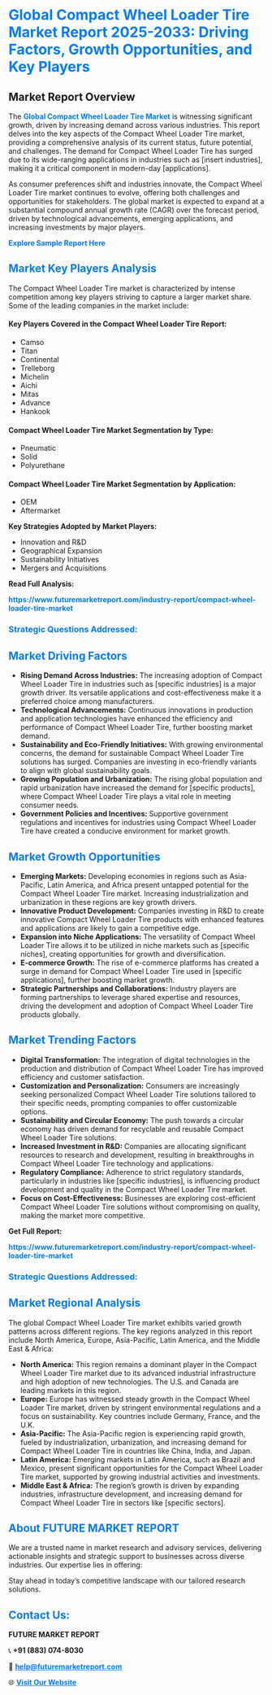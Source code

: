 <h1 style="color: #007BFF;">Global Compact Wheel Loader Tire Market Report 2025-2033: Driving Factors, Growth Opportunities, and Key Players</h1>

<section id="overview">
<h2>Market Report Overview</h2>
<p>The <a href="https://www.futuremarketreport.com/industry-report/compact-wheel-loader-tire-market" style="color: #007BFF; text-decoration: none;"><strong>Global Compact Wheel Loader Tire Market</strong></a> is witnessing significant growth, driven by increasing demand across various industries. This report delves into the key aspects of the Compact Wheel Loader Tire market, providing a comprehensive analysis of its current status, future potential, and challenges. The demand for Compact Wheel Loader Tire has surged due to its wide-ranging applications in industries such as [insert industries], making it a critical component in modern-day [applications].</p>
<p>As consumer preferences shift and industries innovate, the Compact Wheel Loader Tire market continues to evolve, offering both challenges and opportunities for stakeholders. The global market is expected to expand at a substantial compound annual growth rate (CAGR) over the forecast period, driven by technological advancements, emerging applications, and increasing investments by major players.</p>
</section>

<section id="overview">
<p><a href="https://www.futuremarketreport.com/request-sample/reportId=41116" style="color: #007BFF; text-decoration: none;"><strong>Explore Sample Report Here</strong></a></p>
</section>

<section id="key-players">
<h2 style="color: #007BFF;">Market Key Players Analysis</h2>
<p>The Compact Wheel Loader Tire market is characterized by intense competition among key players striving to capture a larger market share. Some of the leading companies in the market include:</p>
<h4>Key Players Covered in the Compact Wheel Loader Tire Report:</h4>
<ul><li>Camso</li><li>Titan</li><li>Continental</li><li>Trelleborg</li><li>Michelin</li><li>Aichi</li><li>Mitas</li><li>Advance</li><li>Hankook</li></ul>
<h4>Compact Wheel Loader Tire Market Segmentation by Type:</h4>
<ul><li>Pneumatic</li><li>Solid</li><li>Polyurethane</li></ul>

<h4>Compact Wheel Loader Tire Market Segmentation by Application:</h4>
<ul><li>OEM</li><li>Aftermarket</li></ul>
<p><strong>Key Strategies Adopted by Market Players:</strong></p>
<ul>
<li>Innovation and R&D</li>
<li>Geographical Expansion</li>
<li>Sustainability Initiatives</li>
<li>Mergers and Acquisitions</li>
</ul>
</section>

<section>
<p><strong>Read Full Analysis: </strong></p><a href="https://www.futuremarketreport.com/industry-report/compact-wheel-loader-tire-market" style="color: #007BFF; text-decoration: none;"><strong>https://www.futuremarketreport.com/industry-report/compact-wheel-loader-tire-market</strong></a>
<h3 style="color: #007BFF;">Strategic Questions Addressed:</h3>
</section>

<section id="driving-factors">
<h2 style="color: #007BFF;">Market Driving Factors</h2>
<ul>
<li><strong>Rising Demand Across Industries:</strong> The increasing adoption of Compact Wheel Loader Tire in industries such as [specific industries] is a major growth driver. Its versatile applications and cost-effectiveness make it a preferred choice among manufacturers.</li>
<li><strong>Technological Advancements:</strong> Continuous innovations in production and application technologies have enhanced the efficiency and performance of Compact Wheel Loader Tire, further boosting market demand.</li>
<li><strong>Sustainability and Eco-Friendly Initiatives:</strong> With growing environmental concerns, the demand for sustainable Compact Wheel Loader Tire solutions has surged. Companies are investing in eco-friendly variants to align with global sustainability goals.</li>
<li><strong>Growing Population and Urbanization:</strong> The rising global population and rapid urbanization have increased the demand for [specific products], where Compact Wheel Loader Tire plays a vital role in meeting consumer needs.</li>
<li><strong>Government Policies and Incentives:</strong> Supportive government regulations and incentives for industries using Compact Wheel Loader Tire have created a conducive environment for market growth.</li>
</ul>
</section>

<section id="growth-opportunities">
<h2 style="color: #007BFF;">Market Growth Opportunities</h2>
<ul>
<li><strong>Emerging Markets:</strong> Developing economies in regions such as Asia-Pacific, Latin America, and Africa present untapped potential for the Compact Wheel Loader Tire market. Increasing industrialization and urbanization in these regions are key growth drivers.</li>
<li><strong>Innovative Product Development:</strong> Companies investing in R&D to create innovative Compact Wheel Loader Tire products with enhanced features and applications are likely to gain a competitive edge.</li>
<li><strong>Expansion into Niche Applications:</strong> The versatility of Compact Wheel Loader Tire allows it to be utilized in niche markets such as [specific niches], creating opportunities for growth and diversification.</li>
<li><strong>E-commerce Growth:</strong> The rise of e-commerce platforms has created a surge in demand for Compact Wheel Loader Tire used in [specific applications], further boosting market growth.</li>
<li><strong>Strategic Partnerships and Collaborations:</strong> Industry players are forming partnerships to leverage shared expertise and resources, driving the development and adoption of Compact Wheel Loader Tire products globally.</li>
</ul>
</section>

<section id="trending-factors">
<h2 style="color: #007BFF;">Market Trending Factors</h2>
<ul>
<li><strong>Digital Transformation:</strong> The integration of digital technologies in the production and distribution of Compact Wheel Loader Tire has improved efficiency and customer satisfaction.</li>
<li><strong>Customization and Personalization:</strong> Consumers are increasingly seeking personalized Compact Wheel Loader Tire solutions tailored to their specific needs, prompting companies to offer customizable options.</li>
<li><strong>Sustainability and Circular Economy:</strong> The push towards a circular economy has driven demand for recyclable and reusable Compact Wheel Loader Tire solutions.</li>
<li><strong>Increased Investment in R&D:</strong> Companies are allocating significant resources to research and development, resulting in breakthroughs in Compact Wheel Loader Tire technology and applications.</li>
<li><strong>Regulatory Compliance:</strong> Adherence to strict regulatory standards, particularly in industries like [specific industries], is influencing product development and quality in the Compact Wheel Loader Tire market.</li>
<li><strong>Focus on Cost-Effectiveness:</strong> Businesses are exploring cost-efficient Compact Wheel Loader Tire solutions without compromising on quality, making the market more competitive.</li>
</ul>
</section>

<section>
<p><strong>Get Full Report: </strong></p><a href="https://www.futuremarketreport.com/industry-report/compact-wheel-loader-tire-market" style="color: #007BFF; text-decoration: none;"><strong>https://www.futuremarketreport.com/industry-report/compact-wheel-loader-tire-market</strong></a>
<h3 style="color: #007BFF;">Strategic Questions Addressed:</h3>
</section>


<section id="regional-analysis">
<h2 style="color: #007BFF;">Market Regional Analysis</h2>
<p>The global Compact Wheel Loader Tire market exhibits varied growth patterns across different regions. The key regions analyzed in this report include North America, Europe, Asia-Pacific, Latin America, and the Middle East & Africa:</p>
<ul>
<li><strong>North America:</strong> This region remains a dominant player in the Compact Wheel Loader Tire market due to its advanced industrial infrastructure and high adoption of new technologies. The U.S. and Canada are leading markets in this region.</li>
<li><strong>Europe:</strong> Europe has witnessed steady growth in the Compact Wheel Loader Tire market, driven by stringent environmental regulations and a focus on sustainability. Key countries include Germany, France, and the U.K.</li>
<li><strong>Asia-Pacific:</strong> The Asia-Pacific region is experiencing rapid growth, fueled by industrialization, urbanization, and increasing demand for Compact Wheel Loader Tire in countries like China, India, and Japan.</li>
<li><strong>Latin America:</strong> Emerging markets in Latin America, such as Brazil and Mexico, present significant opportunities for the Compact Wheel Loader Tire market, supported by growing industrial activities and investments.</li>
<li><strong>Middle East & Africa:</strong> The region’s growth is driven by expanding industries, infrastructure development, and increasing demand for Compact Wheel Loader Tire in sectors like [specific sectors].</li>
</ul>
</section>

<footer>
<h2 style="color: #007BFF;">About FUTURE MARKET REPORT</h2>
<p>We are a trusted name in market research and advisory services, delivering actionable insights and strategic support to businesses across diverse industries. Our expertise lies in offering:</p>

<p>Stay ahead in today’s competitive landscape with our tailored research solutions.</p>

<h2 style="color: #007BFF;">Contact Us:</h2>
<p><strong>FUTURE MARKET REPORT</strong></p>
<p>📞 <strong>+91 (883) 074-8030</strong></p>
<p>📧 <strong><a href="mailto:help@futuremarketreport.com" style="color: #007BFF;">help@futuremarketreport.com</a></strong></p>
<p>🌐 <strong><a href="https://www.futuremarketreport.com/" style="color: #007BFF;">Visit Our Website</a></strong></p>
</footer>